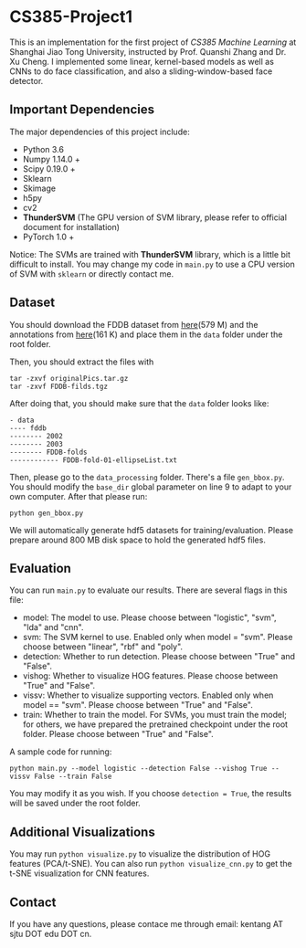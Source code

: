 # CS385-Project1

This is an implementation for the first project of *CS385 Machine Learning* at Shanghai Jiao Tong University, instructed by Prof. Quanshi Zhang and Dr. Xu Cheng. I implemented some linear, kernel-based models as well as CNNs to do face classification, and also a sliding-window-based face detector. 

## Important Dependencies

The major dependencies of this project include:
- Python 3.6
- Numpy 1.14.0 +
- Scipy 0.19.0 +
- Sklearn
- Skimage
- h5py
- cv2
- **ThunderSVM** (The GPU version of SVM library, please refer to official document for installation)
- PyTorch 1.0 +

Notice: The SVMs are trained with **ThunderSVM** library, which is a little bit difficult to install. You may change my code in `main.py` to use a CPU version of SVM with `sklearn` or directly contact me.

## Dataset

You should download the FDDB dataset from [here](https://http://tamaraberg.com/faceDataset/originalPics.tar.gz)(579 M) and the annotations from [here](http://vis-www.cs.umass.edu/fddb/FDDB-folds.tgz)(161 K) and place them in the `data` folder under the root folder.

Then, you should extract the files with 
```
tar -zxvf originalPics.tar.gz
tar -zxvf FDDB-filds.tgz
```

After doing that, you should make sure that the `data` folder looks like:
```
- data
---- fddb
-------- 2002
-------- 2003
-------- FDDB-folds
------------ FDDB-fold-01-ellipseList.txt
```

Then, please go to the `data_processing` folder. There's a file `gen_bbox.py`. You should modify the `base_dir` global parameter on line 9 to adapt to your own computer. After that please run:
```
python gen_bbox.py
```

We will automatically generate hdf5 datasets for training/evaluation. Please prepare around 800 MB disk space to hold the generated hdf5 files.

## Evaluation

You can run `main.py` to evaluate our results. There are several flags in this file:
- model: The model to use. Please choose between "logistic", "svm", "lda" and "cnn".
- svm: The SVM kernel to use. Enabled only when model = "svm". Please choose between "linear", "rbf" and "poly".
- detection: Whether to run detection. Please choose between "True" and "False".
- vishog: Whether to visualize HOG features. Please choose between "True" and "False".
- vissv: Whether to visualize supporting vectors. Enabled only when model == "svm". Please choose between "True" and "False".
- train: Whether to train the model. For SVMs, you must train the model; for others, we have prepared the pretrained checkpoint under the root folder. Please choose between "True" and "False".

A sample code for running:
```
python main.py --model logistic --detection False --vishog True --vissv False --train False
```

You may modify it as you wish. If you choose `detection = True`, the results will be saved under the root folder.

## Additional Visualizations

You may run `python visualize.py` to visualize the distribution of HOG features (PCA/t-SNE). You can also run `python visualize_cnn.py` to get the t-SNE visualization for CNN features.

## Contact

If you have any questions, please contace me through email: kentang AT sjtu DOT edu DOT cn.
